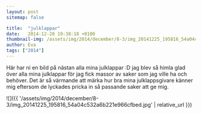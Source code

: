 ```yaml
---
layout: post
sitemap: false

title:  "julklappar"
date:   2014-12-28 19:38:18 +0100
thumbnail-img: /assets/img/2014/december/8-3/img_20141225_195816_54a04c532a6b221e966cfbed.jpg
author: Eva
tags: ["2014"]
---
```


Här har ni en bild på nästan alla mina julklappar :D jag blev så himla glad över alla mina julklappar för jag fick massor av saker som jag ville ha och behöver. Det är så värmande att märka hur bra mina julklappsgivare känner mig eftersom de lyckades pricka in så passande saker att ge mig.

![]({{ '/assets/img/2014/december/8-3/img_20141225_195816_54a04c532a6b221e966cfbed.jpg'  | relative_url }})

